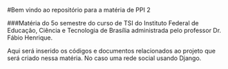 #Bem vindo ao repositório para a matéria de PPI 2 

###Matéria do 5o semestre do curso de TSI do Instituto Federal de Educação, Ciência e Tecnologia de Brasília administrada pelo professor Dr. Fábio Henrique.

Aqui será inserido os códigos e documentos relacionados ao projeto que será criado nessa matéria. No caso uma rede social usando Django.

